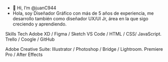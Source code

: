 - 👋 Hi, I’m @juanC944
- Hola, soy Diseñador Gráfico con más de 5 años de experiencia, me desarrollo también como diseñador UX/UI Jr, área en la que sigo creciendo y aprendiendo.

Skills Tech
Adobe XD / Figma / Sketch
VS Code / HTML / CSS/ JavaScript.
Trello / Coogle / GitHub

Adobe Creative Suite:
Illustrator / Photoshop / Bridge / Lightroom.
Premiere Pro / After Effects
